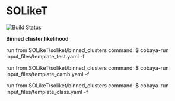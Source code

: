 # SOLikeT
[![Build Status](https://github.com/simonsobs/soliket/workflows/Testing/badge.svg)](https://github.com/simonsobs/SOLikeT/actions?query=workflow%3ATesting)

**Binned cluster likelihood**


run from SOLikeT/soliket/binned_clusters
command:
$ cobaya-run input_files/template_test.yaml -f


run from SOLikeT/soliket/binned_clusters
command:
$ cobaya-run input_files/template_camb.yaml -f

run from SOLikeT/soliket/binned_clusters
command:
$ cobaya-run input_files/template_class.yaml -f
